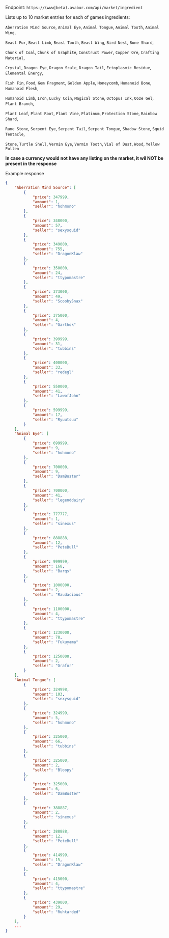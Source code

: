 Endpoint: `https://(www|beta).avabur.com/api/market/ingredient`

Lists up to 10 market entries for each of games ingredients:

`Aberration Mind Source`, `Animal Eye`, `Animal Tongue`, `Animal Tooth`, `Animal Wing`,

`Beast Fur`, `Beast Limb`, `Beast Tooth`, `Beast Wing`, `Bird Nest`, `Bone Shard`,

`Chunk of Coal`, `Chunk of Graphite`, `Construct Power`, `Copper Ore`, `Crafting Material`,

`Crystal`, `Dragon Eye`, `Dragon Scale`, `Dragon Tail`, `Ectoplasmic Residue`, `Elemental Energy`,

`Fish Fin`, `Food`, `Gem Fragment`, `Golden Apple`, `Honeycomb`, `Humanoid Bone`, `Humanoid Flesh`,

`Humanoid Limb`, `Iron`, `Lucky Coin`, `Magical Stone`, `Octopus Ink`, `Ooze Gel`, `Plant Branch`,

`Plant Leaf`, `Plant Root`, `Plant Vine`, `Platinum`, `Protection Stone`, `Rainbow Shard`,

`Rune Stone`, `Serpent Eye`, `Serpent Tail`, `Serpent Tongue`, `Shadow Stone`, `Squid Tentacle`,

`Stone`, `Turtle Shell`, `Vermin Eye`, `Vermin Tooth`, `Vial of Dust`, `Wood`, `Yellow Pollen`

**In case a currency would not have any listing on the market, it wil NOT be present in the response**

Example response

```json
{
    "Aberration Mind Source": [
        {
            "price": 347999,
            "amount": 1,
            "seller": "hohmono"
        },
        {
            "price": 348000,
            "amount": 57,
            "seller": "sexysquid"
        },
        {
            "price": 349000,
            "amount": 755,
            "seller": "DragonKlaw"
        },
        {
            "price": 350000,
            "amount": 24,
            "seller": "ttypomastre"
        },
        {
            "price": 373000,
            "amount": 49,
            "seller": "ScoobySnax"
        },
        {
            "price": 375000,
            "amount": 4,
            "seller": "Garthok"
        },
        {
            "price": 399999,
            "amount": 31,
            "seller": "tubbins"
        },
        {
            "price": 400000,
            "amount": 33,
            "seller": "redegl"
        },
        {
            "price": 550000,
            "amount": 41,
            "seller": "LawofJohn"
        },
        {
            "price": 599999,
            "amount": 17,
            "seller": "Ryuutsuu"
        }
    ],
    "Animal Eye": [
        {
            "price": 699999,
            "amount": 9,
            "seller": "hohmono"
        },
        {
            "price": 700000,
            "amount": 9,
            "seller": "DamBuster"
        },
        {
            "price": 700000,
            "amount": 41,
            "seller": "legenddairy"
        },
        {
            "price": 777777,
            "amount": 1,
            "seller": "sinexus"
        },
        {
            "price": 888888,
            "amount": 12,
            "seller": "PeteBull"
        },
        {
            "price": 999999,
            "amount": 168,
            "seller": "Barqs"
        },
        {
            "price": 1000000,
            "amount": 2,
            "seller": "Raudacious"
        },
        {
            "price": 1100000,
            "amount": 4,
            "seller": "ttypomastre"
        },
        {
            "price": 1230000,
            "amount": 78,
            "seller": "Fukuyama"
        },
        {
            "price": 1250000,
            "amount": 2,
            "seller": "Grafor"
        }
    ],
    "Animal Tongue": [
        {
            "price": 324998,
            "amount": 103,
            "seller": "sexysquid"
        },
        {
            "price": 324999,
            "amount": 5,
            "seller": "hohmono"
        },
        {
            "price": 325000,
            "amount": 66,
            "seller": "tubbins"
        },
        {
            "price": 325000,
            "amount": 2,
            "seller": "Bloopy"
        },
        {
            "price": 325000,
            "amount": 6,
            "seller": "DamBuster"
        },
        {
            "price": 388887,
            "amount": 2,
            "seller": "sinexus"
        },
        {
            "price": 388888,
            "amount": 12,
            "seller": "PeteBull"
        },
        {
            "price": 414999,
            "amount": 15,
            "seller": "DragonKlaw"
        },
        {
            "price": 415000,
            "amount": 4,
            "seller": "ttypomastre"
        },
        {
            "price": 439000,
            "amount": 29,
            "seller": "Ruhtarded"
        }
    ],
    ...
}
```
